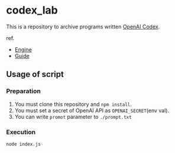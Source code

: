 # codex_lab
This is a repository to archive programs written [OpenAI Codex](https://openai.com/blog/openai-codex/).   

ref.
* [Engine](https://beta.openai.com/docs/engines/codex-series-private-beta)
* [Guide](https://beta.openai.com/docs/guides/completion/working-with-code)


## Usage of script

### Preparation
1. You must clone this repository and `npm install`.
1. You must set a secret of OpenAI API as `OPENAI_SECRET`(env val).
1. You can write `promot` parameter to `./prompt.txt`

### Execution
```
node index.js
```
 




